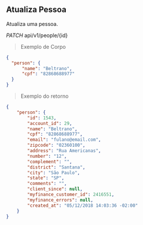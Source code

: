 ## Atualiza Pessoa

Atualiza uma pessoa.

<div class="api-endpoint">
  <div class="endpoint-data">
    <i class="label label-get">PATCH</i>
     api/v1/people/{id}
  </div>
</div>


> Exemplo de Corpo

```json
{
  "person": {
      "name": "Beltrano",
      "cpf": "82868688977"
  }
}
```

> Exemplo do retorno

```json
{
    "person": {
        "id": 1543,
        "account_id": 29,
        "name": "Beltrano",
        "cpf": "82868688977",
        "email": "fulano@email.com",
        "zipcode": "02360100",
        "address": "Rua Americanas",
        "number": "12",
        "complement": "",
        "district": "Santana",
        "city": "São Paulo",
        "state": "SP",
        "comments": "",
        "client_since": null,
        "myfinance_customer_id": 2416551,
        "myfinance_errors": null,
        "created_at": "05/12/2018 14:03:36 -02:00"
    }
}
```